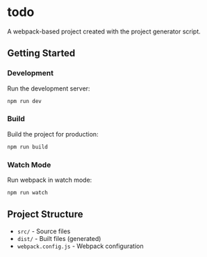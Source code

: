# todo

A webpack-based project created with the project generator script.

## Getting Started

### Development
Run the development server:
```bash
npm run dev
```

### Build
Build the project for production:
```bash
npm run build
```

### Watch Mode
Run webpack in watch mode:
```bash
npm run watch
```

## Project Structure
- `src/` - Source files
- `dist/` - Built files (generated)
- `webpack.config.js` - Webpack configuration
